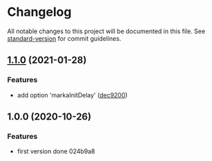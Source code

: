 # Changelog

All notable changes to this project will be documented in this file. See [standard-version](https://github.com/conventional-changelog/standard-version) for commit guidelines.

## [1.1.0](https://github.com/hikerpig/gatsby-plugin-marka/compare/v1.0.0...v1.1.0) (2021-01-28)


### Features

* add option 'markaInitDelay' ([dec9200](https://github.com/hikerpig/gatsby-plugin-marka/commit/dec92002d600e2e60bda2d3eed33b11c705d90c3))

## 1.0.0 (2020-10-26)


### Features

* first version done 024b9a8
